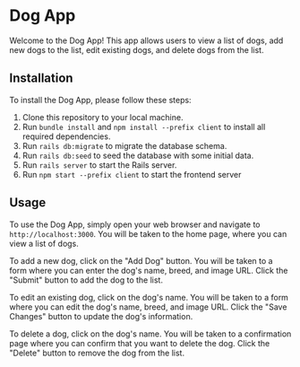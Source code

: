 # Dog App

Welcome to the Dog App! This app allows users to view a list of dogs, add new dogs to the list, edit existing dogs, and delete dogs from the list.

## Installation

To install the Dog App, please follow these steps:

1. Clone this repository to your local machine.
2. Run `bundle install` and `npm install --prefix client` to install all required dependencies.
3. Run `rails db:migrate` to migrate the database schema.
4. Run `rails db:seed` to seed the database with some initial data.
5. Run `rails server` to start the Rails server.
6. Run `npm start --prefix client` to start the frontend server

## Usage

To use the Dog App, simply open your web browser and navigate to `http://localhost:3000`. You will be taken to the home page, where you can view a list of dogs.

To add a new dog, click on the "Add Dog" button. You will be taken to a form where you can enter the dog's name, breed, and image URL. Click the "Submit" button to add the dog to the list.

To edit an existing dog, click on the dog's name. You will be taken to a form where you can edit the dog's name, breed, and image URL. Click the "Save Changes" button to update the dog's information.

To delete a dog, click on the dog's name. You will be taken to a confirmation page where you can confirm that you want to delete the dog. Click the "Delete" button to remove the dog from the list.